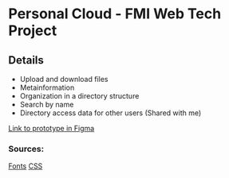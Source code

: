 # Personal Cloud - FMI Web Tech Project 

## Details
   * Upload and download files
   * Metainformation
   * Organization in a directory structure
   * Search by name
   * Directory access data for other users (Shared with me) 

[Link to prototype in Figma](https://www.figma.com/proto/3t0Mev6pwh2Ei7z8k7NYP4/MyCloud?node-id=2%3A14&scaling=min-zoom)

### Sources: 
 [Fonts](https://fonts.google.com/)
 [CSS](https://css-tricks.com/snippets/css/a-guide-to-flexbox)